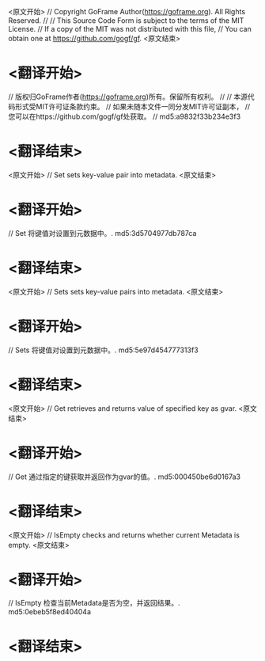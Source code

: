 
<原文开始>
// Copyright GoFrame Author(https://goframe.org). All Rights Reserved.
//
// This Source Code Form is subject to the terms of the MIT License.
// If a copy of the MIT was not distributed with this file,
// You can obtain one at https://github.com/gogf/gf.
<原文结束>

# <翻译开始>
// 版权归GoFrame作者(https://goframe.org)所有。保留所有权利。
//
// 本源代码形式受MIT许可证条款约束。
// 如果未随本文件一同分发MIT许可证副本，
// 您可以在https://github.com/gogf/gf处获取。
// md5:a9832f33b234e3f3
# <翻译结束>


<原文开始>
// Set sets key-value pair into metadata.
<原文结束>

# <翻译开始>
// Set 将键值对设置到元数据中。. md5:3d5704977db787ca
# <翻译结束>


<原文开始>
// Sets sets key-value pairs into metadata.
<原文结束>

# <翻译开始>
// Sets 将键值对设置到元数据中。. md5:5e97d454777313f3
# <翻译结束>


<原文开始>
// Get retrieves and returns value of specified key as gvar.
<原文结束>

# <翻译开始>
// Get 通过指定的键获取并返回作为gvar的值。. md5:000450be6d0167a3
# <翻译结束>


<原文开始>
// IsEmpty checks and returns whether current Metadata is empty.
<原文结束>

# <翻译开始>
// IsEmpty 检查当前Metadata是否为空，并返回结果。. md5:0ebeb5f8ed40404a
# <翻译结束>

